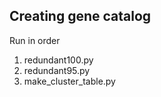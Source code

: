 ## Creating gene catalog

Run in order

1. redundant100.py
2. redundant95.py
3. make_cluster_table.py
